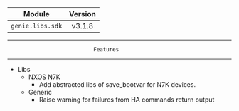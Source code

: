| Module                  | Version       |
| ------------------------|:-------------:|
| ``genie.libs.sdk``      |   v3.1.8      |

--------------------------------------------------------------------------------
                               Features
--------------------------------------------------------------------------------
* Libs
    * NXOS N7K
        * Add abstracted libs of save_bootvar for N7K devices.
    * Generic
        * Raise warning for failures from HA commands return output